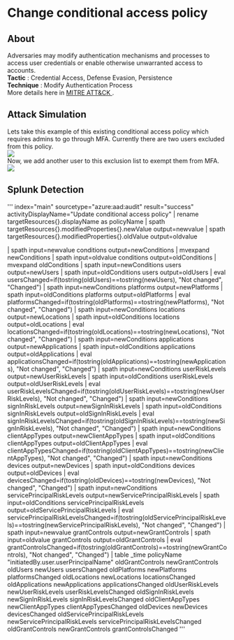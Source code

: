 # Change conditional access policy
## About
Adversaries may modify authentication mechanisms and processes to access user credentials or enable otherwise unwarranted access to accounts. <br>
<b>Tactic</b>    : Credential Access, Defense Evasion, Persistence <br>
<b>Technique</b> : Modify Authentication Process<br>
More details here in <a href="https://attack.mitre.org/techniques/T1556/" target="_blank"> MITRE ATT&CK </a>. <br>

## Attack Simulation
Lets take this example of this existing conditional access policy which requires admins to go through MFA.
Currently there are two users excluded from this policy.<br>
<img src="../../../images/o365security/update-conditional-access-policy-001.png"></img><br>
Now, we add another user to this exclusion list to exempt them from MFA.<br>
<img src="../../../images/o365security/update-conditional-access-policy-002.png"></img><br>

## Splunk Detection
'''
index="main"  sourcetype="azure:aad:audit" result="success" activityDisplayName="Update conditional access policy"
| rename targetResources{}.displayName as policyName
| spath targetResources{}.modifiedProperties{}.newValue output=newvalue
| spath targetResources{}.modifiedProperties{}.oldValue output=oldvalue

| spath input=newvalue conditions output=newConditions
| mvexpand newConditions
| spath input=oldvalue conditions output=oldConditions
| mvexpand oldConditions
| spath input=newConditions users output=newUsers
| spath input=oldConditions users output=oldUsers
| eval usersChanged=if(tostring(oldUsers)==tostring(newUsers), "Not changed", "Changed")
| spath input=newConditions platforms output=newPlatforms
| spath input=oldConditions platforms output=oldPlatforms
| eval platformsChanged=if(tostring(oldPlatforms)==tostring(newPlatforms), "Not changed", "Changed")
| spath input=newConditions locations output=newLocations
| spath input=oldConditions locations output=oldLocations
| eval locationsChanged=if(tostring(oldLocations)==tostring(newLocations), "Not changed", "Changed")
| spath input=newConditions applications output=newApplications
| spath input=oldConditions applications output=oldApplications
| eval applicationsChanged=if(tostring(oldApplications)==tostring(newApplications), "Not changed", "Changed")
| spath input=newConditions userRiskLevels output=newUserRiskLevels
| spath input=oldConditions userRiskLevels output=oldUserRiskLevels
| eval userRiskLevelsChanged=if(tostring(oldUserRiskLevels)==tostring(newUserRiskLevels), "Not changed", "Changed")
| spath input=newConditions signInRiskLevels output=newSignInRiskLevels
| spath input=oldConditions signInRiskLevels output=oldSignInRiskLevels
| eval signInRiskLevelsChanged=if(tostring(oldSignInRiskLevels)==tostring(newSignInRiskLevels), "Not changed", "Changed")
| spath input=newConditions clientAppTypes output=newClientAppTypes
| spath input=oldConditions clientAppTypes output=oldClientAppTypes
| eval clientAppTypesChanged=if(tostring(oldClientAppTypes)==tostring(newClientAppTypes), "Not changed", "Changed")
| spath input=newConditions devices output=newDevices
| spath input=oldConditions devices output=oldDevices
| eval devicesChanged=if(tostring(oldDevices)==tostring(newDevices), "Not changed", "Changed")
| spath input=newConditions servicePrincipalRiskLevels output=newServicePrincipalRiskLevels
| spath input=oldConditions servicePrincipalRiskLevels output=oldServicePrincipalRiskLevels
| eval servicePrincipalRiskLevelsChanged=if(tostring(oldServicePrincipalRiskLevels)==tostring(newServicePrincipalRiskLevels), "Not changed", "Changed")
| spath input=newvalue grantControls output=newGrantControls
| spath input=oldvalue grantControls output=oldGrantControls
| eval grantControlsChanged=if(tostring(oldGrantControls)==tostring(newGrantControls), "Not changed", "Changed")
| table _time policyName "initiatedBy.user.userPrincipalName" oldGrantControls newGrantControls oldUsers newUsers usersChanged oldPlatforms newPlatforms platformsChanged oldLocations newLocations locationsChanged oldApplications newApplications applicationsChanged oldUserRiskLevels newUserRiskLevels userRiskLevelsChanged oldSignInRiskLevels newSignInRiskLevels signInRiskLevelsChanged oldClientAppTypes newClientAppTypes clientAppTypesChanged oldDevices newDevices devicesChanged oldServicePrincipalRiskLevels newServicePrincipalRiskLevels servicePrincipalRiskLevelsChanged oldGrantControls newGrantControls grantControlsChanged
'''